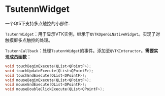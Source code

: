 # TsutennWidget

一个Qt5下支持多点触控的小部件.

`TsutennWidget`：用于显示VTK实例，继承于`QVTKOpenGLNativeWidget`。实现了对触摸屏多点触控的处理。

`TsutennCallback`：处理`TsutennWidget`的事件。添加至`QVTKInteractor`。**需要实现成员函数：**

``` c++
void touchBeginExecute(QList<QPointF>);
void touchUpdateExecute(QList<QPointF>);
void touchEndExecute(QList<QPointF>);
void mouseBeginExecute(QList<QPointF>);
void mouseEndExecute(QList<QPointF>);
void mouseDoubleClickExecute(QList<QPointF>);
```

